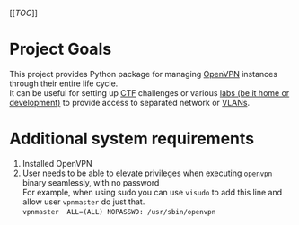[[_TOC_]]

# Project Goals
This project provides Python package for managing [OpenVPN](https://openvpn.net/community-resources/how-to/) instances through their entire life cycle.  
It can be useful for setting up [CTF](https://ctftime.org/ctf-wtf/) challenges or various [labs (be it home or development)](https://www.reddit.com/r/homelab/) to provide access to separated network or [VLANs](https://en.wikipedia.org/wiki/Virtual_LAN).

# Additional system requirements
1. Installed OpenVPN
1. User needs to be able to elevate privileges when executing `openvpn` binary seamlessly, with no password  
For example, when using sudo you can use `visudo` to add this line and allow user `vpnmaster` do just that.  
`vpnmaster  ALL=(ALL) NOPASSWD: /usr/sbin/openvpn`
